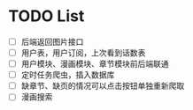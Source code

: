 # TODO List
- [ ] 后端返回图片接口
- [ ] 用户表，用户订阅，上次看到话数表
- [ ] 用户模块、漫画模块、章节模块前后端联通
- [ ] 定时任务爬虫，插入数据库
- [ ] 缺章节、缺页的情况可以点击按钮单独重新爬取
- [ ] 漫画搜索
